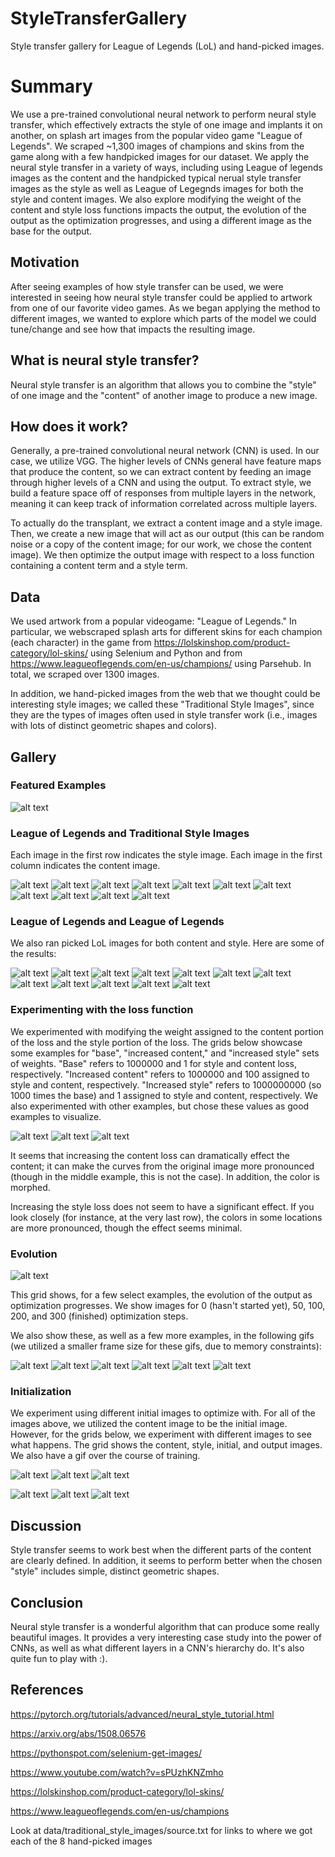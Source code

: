 # StyleTransferGallery
Style transfer gallery for League of Legends (LoL) and hand-picked images.

# Summary
We use a pre-trained convolutional neural network to perform neural style transfer, which 
effectively extracts the style of one image and implants it on another, on splash art
images from the popular video game "League of Legends". We scraped ~1,300 images of champions
and skins from the game along with a few handpicked images for our dataset. We apply the
neural style transfer in a variety of ways, including using League of legends images as the content
and the handpicked typical nerual style transfer images as the style as well as League of Legegnds
images for both the style and content images. We also explore modifying the weight of
the content and style loss functions impacts the output, the evolution of the output
as the optimization progresses, and using a different image as the base for the output.

## Motivation
After seeing examples of how style transfer can be used, we were interested in seeing how neural
style transfer could be applied to artwork from one of our favorite video games. As we began
applying the method to different images, we wanted to explore which parts of the model we
could tune/change and see how that impacts the resulting image.

## What is neural style transfer?
Neural style transfer is an algorithm that allows you to combine the "style" of one
image and the "content" of another image to produce a new image.


## How does it work?
Generally, a pre-trained convolutional neural network (CNN) is used. In our case, we utilize
VGG. The higher levels of CNNs general have feature maps that produce the content, so
we can extract content by feeding an image through higher levels of a CNN and using the output.
To extract style, we build a feature space off of responses from multiple layers in the network,
meaning it can keep track of information correlated across multiple layers.

To actually do the transplant, we extract a content image and a style image. Then, we create a
new image that will act as our output (this can be random noise or a copy of the content image;
for our work, we chose the content image). We then optimize the output image with respect to
a loss function containing a content term and a style term.


## Data
We used artwork from a popular videogame: "League of Legends." In particular, we webscraped
splash arts for different skins for each champion (each character) in the game from
https://lolskinshop.com/product-category/lol-skins/ using Selenium and Python and from 
https://www.leagueoflegends.com/en-us/champions/ using Parsehub. In total,
we scraped over 1300 images. 

In addition, we hand-picked images from the web that we thought could be interesting
style images; we called these "Traditional Style Images", since they are the types of
images often used in style transfer work (i.e., images with lots of distinct geometric
shapes and colors).


## Gallery

### Featured Examples

![alt text](results/featured/traditional_style_images_256_2/annie_kennen_mf.png)


### League of Legends and Traditional Style Images
Each image in the first row indicates the style image. Each image in the first column
indicates the content image. 

![alt text](results/traditional_style_images_256_2/styles.png)
![alt text](results/traditional_style_images_256_2/im_0.png)
![alt text](results/traditional_style_images_256_2/im_1.png)
![alt text](results/traditional_style_images_256_2/im_2.png)
![alt text](results/traditional_style_images_256_2/im_3.png)
![alt text](results/traditional_style_images_256_2/im_4.png)
![alt text](results/traditional_style_images_256_2/im_5.png)
![alt text](results/traditional_style_images_256_2/im_6.png)
![alt text](results/traditional_style_images_256_2/im_7.png)
![alt text](results/traditional_style_images_256_2/im_8.png)
![alt text](results/traditional_style_images_256_2/im_9.png)



### League of Legends and League of Legends
We also ran picked LoL images for both content and style. Here are some of the results:

![alt text](results/league_content_league_style_images_256/loading-screen-gentleman-chogath-300x545_Majestic-Empress-Morgana-loadscreen-300x545.jpg)
![alt text](results/league_content_league_style_images_256/DrMundo_5-300x545_Garen_4-300x545.jpg)
![alt text](results/league_content_league_style_images_256/Karthus_3_Rammus_2-300x545.png)
![alt text](results/league_content_league_style_images_256/lululoadscreen_15.skins_lulu_skin15-300x545_load-screen-nightblade-irelia-300x545.jpg)
![alt text](results/league_content_league_style_images_256/load-screen-molten-rammus-300x545_soraka-program-300x545.jpg)
![alt text](results/league_content_league_style_images_256/Renekton_5-300x545_RiotX_ChampionList_vayne.jpg)
![alt text](results/league_content_league_style_images_256/riven-arcade-300x545_Ashe_1-300x545.jpg)
![alt text](results/league_content_league_style_images_256/Sivir_9-300x545_Gragas_SantaLoading.jpg)
![alt text](results/league_content_league_style_images_256/load-screen-ruthless-pantheon-300x545_load-screen-whistler-village-twitch-300x545.jpg)
![alt text](results/league_content_league_style_images_256/pentakill-yorick-loading-300x545_fizzloadscreen_14.skins_aprilfools_2019-300x545.jpg)
![alt text](results/league_content_league_style_images_256/loading-screen-pumpkinhead-fiddlesticks-300x545_Jarvan_IV_VictoriousLoading.jpg)
![alt text](results/league_content_league_style_images_256/lulu-cosmic-enchantress-300x545_Tristana_10-300x545.jpg)



### Experimenting with the loss function
We experimented with modifying the weight assigned to the content portion of the loss
and the style portion of the loss. The grids below showcase some examples for "base",
"increased content," and "increased style" sets of weights. "Base" refers to 1000000 and 1 for
style and content loss, respectively. "Increased content" refers to 1000000 and 100 assigned to style
and content, respectively. "Increased style" refers to 1000000000 (so 1000 times the base) and 1 assigned
to style and content, respectively. We also experimented with other examples, but chose these values
as good examples to visualize.

![alt text](results/weighted/traditional_style_images_256/high_noon_lucian.png)
![alt text](results/weighted/traditional_style_images_256/yuumi.png)
![alt text](results/weighted/traditional_style_images_256/riven.png)

It seems that increasing the content loss can dramatically effect the content; it can make the curves from
the original image more pronounced (though in the middle example, this is not the case). In addition, the color
is morphed.

Increasing the style loss does not seem to have a significant effect. If you look closely (for instance, at the very
last row), the colors in some locations are more pronounced, though the effect seems minimal.


### Evolution
![alt text](results/evolution/traditional_style_images_256/annie_kennen_mf_steps_grid.png)

This grid shows, for a few select examples, the evolution of the output as optimization progresses.
We show images for 0 (hasn't started yet), 50, 100, 200, and 300 (finished) optimization steps.

We also show these, as well as a few more examples, in the following gifs (we utilized a smaller frame size for these gifs,
due to memory constraints):

![alt text](results/evolution/traditional_style_images_256/annie.gif)
![alt text](results/evolution/traditional_style_images_256/kennen.gif)
![alt text](results/evolution/traditional_style_images_256/mf.gif)
![alt text](results/evolution/traditional_style_images_256/jhin.gif)
![alt text](results/evolution/traditional_style_images_256/garen.gif)
![alt text](results/evolution/traditional_style_images_256/zilean.gif)

### Initialization
We experiment using different initial images to optimize with. For all of the images above, we utilized the content image
to be the initial image. However, for the grids below, we experiment with different images to see what happens. The grid
shows the content, style, initial, and output images. We also have a gif over the course of training.


![alt text](results/inits/lucian_lucian_yuumi.png)
![alt text](results/inits/riven_riven_lucian.png)
![alt text](results/inits/yuumi_yuumi_riven.png)


![alt text](results/inits/lucian_lucian_yuumi.gif)
![alt text](results/inits/riven_riven_lucian.gif)
![alt text](results/inits/yuumi_yuumi_riven.gif)


## Discussion
Style transfer seems to work best when the different parts of the content are clearly defined.
In addition, it seems to perform better when the chosen "style" includes simple, distinct geometric
shapes.

## Conclusion
Neural style transfer is a wonderful algorithm that can produce some really beautiful
images. It provides a very interesting case study into the power of CNNs, as well as
what different layers in a CNN's hierarchy do. It's also quite fun to play with :).


## References

https://pytorch.org/tutorials/advanced/neural_style_tutorial.html

https://arxiv.org/abs/1508.06576

https://pythonspot.com/selenium-get-images/

https://www.youtube.com/watch?v=sPUzhKNZmho

https://lolskinshop.com/product-category/lol-skins/

https://www.leagueoflegends.com/en-us/champions

Look at data/traditional_style_images/source.txt for links to where we got each of the 8 hand-picked images
